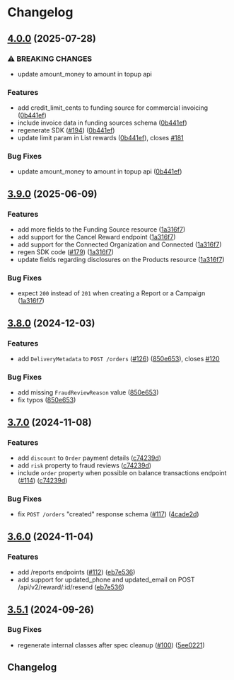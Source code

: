 # Changelog

## [4.0.0](https://github.com/tremendous-rewards/tremendous-node/compare/tremendous-v3.9.0...tremendous-v4.0.0) (2025-07-28)


### ⚠ BREAKING CHANGES

* update amount_money to amount in topup api

### Features

* add credit_limit_cents to funding source for commercial invoicing ([0b441ef](https://github.com/tremendous-rewards/tremendous-node/commit/0b441efbd075451874fe55e61e686a59d4165b7e))
* include invoice data in funding sources schema ([0b441ef](https://github.com/tremendous-rewards/tremendous-node/commit/0b441efbd075451874fe55e61e686a59d4165b7e))
* regenerate SDK ([#194](https://github.com/tremendous-rewards/tremendous-node/issues/194)) ([0b441ef](https://github.com/tremendous-rewards/tremendous-node/commit/0b441efbd075451874fe55e61e686a59d4165b7e))
* update limit param in List rewards ([0b441ef](https://github.com/tremendous-rewards/tremendous-node/commit/0b441efbd075451874fe55e61e686a59d4165b7e)), closes [#181](https://github.com/tremendous-rewards/tremendous-node/issues/181)


### Bug Fixes

* update amount_money to amount in topup api ([0b441ef](https://github.com/tremendous-rewards/tremendous-node/commit/0b441efbd075451874fe55e61e686a59d4165b7e))

## [3.9.0](https://github.com/tremendous-rewards/tremendous-node/compare/tremendous-v3.8.0...tremendous-v3.9.0) (2025-06-09)


### Features

* add more fields to the Funding Source resource ([1a316f7](https://github.com/tremendous-rewards/tremendous-node/commit/1a316f78b1bb7eb9b4165c43ea4114c8bb862beb))
* add support for the Cancel Reward endpoint ([1a316f7](https://github.com/tremendous-rewards/tremendous-node/commit/1a316f78b1bb7eb9b4165c43ea4114c8bb862beb))
* add support for the Connected Organization and Connected ([1a316f7](https://github.com/tremendous-rewards/tremendous-node/commit/1a316f78b1bb7eb9b4165c43ea4114c8bb862beb))
* regen SDK code ([#179](https://github.com/tremendous-rewards/tremendous-node/issues/179)) ([1a316f7](https://github.com/tremendous-rewards/tremendous-node/commit/1a316f78b1bb7eb9b4165c43ea4114c8bb862beb))
* update fields regarding disclosures on the Products resource ([1a316f7](https://github.com/tremendous-rewards/tremendous-node/commit/1a316f78b1bb7eb9b4165c43ea4114c8bb862beb))


### Bug Fixes

* expect `200` instead of `201` when creating a Report or a Campaign ([1a316f7](https://github.com/tremendous-rewards/tremendous-node/commit/1a316f78b1bb7eb9b4165c43ea4114c8bb862beb))

## [3.8.0](https://github.com/tremendous-rewards/tremendous-node/compare/tremendous-v3.7.0...tremendous-v3.8.0) (2024-12-03)


### Features

* add `DeliveryMetadata` to `POST /orders` ([#126](https://github.com/tremendous-rewards/tremendous-node/issues/126)) ([850e653](https://github.com/tremendous-rewards/tremendous-node/commit/850e6535678f6e00dda17acb07d2f47fe2c637c3)), closes [#120](https://github.com/tremendous-rewards/tremendous-node/issues/120)


### Bug Fixes

* add missing `FraudReviewReason` value ([850e653](https://github.com/tremendous-rewards/tremendous-node/commit/850e6535678f6e00dda17acb07d2f47fe2c637c3))
* fix typos ([850e653](https://github.com/tremendous-rewards/tremendous-node/commit/850e6535678f6e00dda17acb07d2f47fe2c637c3))

## [3.7.0](https://github.com/tremendous-rewards/tremendous-node/compare/tremendous-v3.6.0...tremendous-v3.7.0) (2024-11-08)


### Features

* add `discount` to `Order` payment details ([c74239d](https://github.com/tremendous-rewards/tremendous-node/commit/c74239df35ddedaae0277766dcd818f960b1429a))
* add `risk` property to fraud reviews ([c74239d](https://github.com/tremendous-rewards/tremendous-node/commit/c74239df35ddedaae0277766dcd818f960b1429a))
* include `order` property when possible on balance transactions endpoint ([#114](https://github.com/tremendous-rewards/tremendous-node/issues/114)) ([c74239d](https://github.com/tremendous-rewards/tremendous-node/commit/c74239df35ddedaae0277766dcd818f960b1429a))


### Bug Fixes

* fix `POST /orders` "created" response schema ([#117](https://github.com/tremendous-rewards/tremendous-node/issues/117)) ([4cade2d](https://github.com/tremendous-rewards/tremendous-node/commit/4cade2dd9880ea902e21398210f9bcede6ba8092))

## [3.6.0](https://github.com/tremendous-rewards/tremendous-node/compare/tremendous-v3.5.1...tremendous-v3.6.0) (2024-11-04)


### Features

* add /reports endpoints ([#112](https://github.com/tremendous-rewards/tremendous-node/issues/112)) ([eb7e536](https://github.com/tremendous-rewards/tremendous-node/commit/eb7e5360e3cfaede2a18725454fa7a3b032c9d4c))
* add support for updated_phone and updated_email on POST /api/v2/reward/:id/resend ([eb7e536](https://github.com/tremendous-rewards/tremendous-node/commit/eb7e5360e3cfaede2a18725454fa7a3b032c9d4c))

## [3.5.1](https://github.com/tremendous-rewards/tremendous-node/compare/tremendous-v3.5.0...tremendous-v3.5.1) (2024-09-26)


### Bug Fixes

* regenerate internal classes after spec cleanup ([#100](https://github.com/tremendous-rewards/tremendous-node/issues/100)) ([5ee0221](https://github.com/tremendous-rewards/tremendous-node/commit/5ee0221a6cb4ce33cd3f7d944cec49752984acc9))

## Changelog
